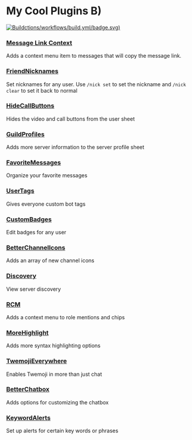 # My Cool Plugins B)
[![Build](https://github.com/wingio/plugins/a)ctions/workflows/build.yml/badge.svg)](https://github.com/wingio/plugins/actions/workflows/build.yml)

### [Message Link Context](https://github.com/wingio/plugins/blob/builds/MessageLinkContext.zip?raw=true)
Adds a context menu item to messages that will copy the message link.

### [FriendNicknames](https://github.com/wingio/plugins/raw/builds/FriendNicknames.zip)
Set nicknames for any user. Use `/nick set` to set the nickname and `/nick clear` to set it back to normal

### [HideCallButtons](https://github.com/wingio/plugins/raw/builds/HideCallButtons.zip)
Hides the video and call buttons from the user sheet

### [GuildProfiles](https://github.com/wingio/plugins/raw/builds/GuildProfiles.zip)
Adds more server information to the server profile sheet

### [FavoriteMessages](https://github.com/wingio/plugins/raw/builds/FavoriteMessages.zip)
Organize your favorite messages

### [UserTags](https://github.com/wingio/plugins/raw/builds/UserTags.zip)
Gives everyone custom bot tags

### [CustomBadges](https://github.com/wingio/plugins/raw/builds/CustomBadges.zip)
Edit badges for any user

### [BetterChannelIcons](https://github.com/wingio/plugins/raw/builds/BetterChannelIcons.zip)
Adds an array of new channel icons

### [Discovery](https://github.com/wingio/plugins/raw/builds/Discovery.zip)
View server discovery

### [RCM](https://github.com/wingio/plugins/raw/builds/RCM.zip)
Adds a context menu to role mentions and chips

### [MoreHighlight](https://github.com/wingio/plugins/raw/builds/MoreHighlight.zip)
Adds more syntax highlighting options

### [TwemojiEverywhere](https://github.com/wingio/plugins/raw/builds/TwemojiEverywhere.zip)
Enables Twemoji in more than just chat

### [BetterChatbox](https://github.com/wingio/plugins/raw/builds/BetterChatbox.zip)
Adds options for customizing the chatbox

### [KeywordAlerts](https://github.com/wingio/plugins/raw/builds/KeywordAlerts.zip)
Set up alerts for certain key words or phrases
